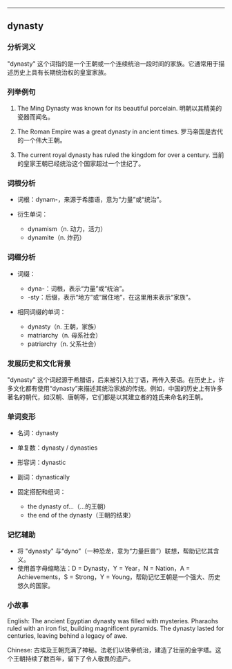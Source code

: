 
---------------
## dynasty
### 分析词义
"dynasty" 这个词指的是一个王朝或一个连续统治一段时间的家族。它通常用于描述历史上具有长期统治权的皇室家族。

### 列举例句
1. The Ming Dynasty was known for its beautiful porcelain.
   明朝以其精美的瓷器而闻名。

2. The Roman Empire was a great dynasty in ancient times.
   罗马帝国是古代的一个伟大王朝。

3. The current royal dynasty has ruled the kingdom for over a century.
   当前的皇家王朝已经统治这个国家超过一个世纪了。

### 词根分析
- 词根：dynam-，来源于希腊语，意为“力量”或“统治”。

- 衍生单词：
  - dynamism（n. 动力，活力）
  - dynamite（n. 炸药）

### 词缀分析
- 词缀：
  - dyna-：词根，表示“力量”或“统治”。
  - -sty：后缀，表示“地方”或“居住地”，在这里用来表示“家族”。

- 相同词缀的单词：
  - dynasty（n. 王朝，家族）
  - matriarchy（n. 母系社会）
  - patriarchy（n. 父系社会）

### 发展历史和文化背景
"dynasty" 这个词起源于希腊语，后来被引入拉丁语，再传入英语。在历史上，许多文化都有使用“dynasty”来描述其统治家族的传统。例如，中国的历史上有许多著名的朝代，如汉朝、唐朝等，它们都是以其建立者的姓氏来命名的王朝。

### 单词变形
- 名词：dynasty
- 单复数：dynasty / dynasties
- 形容词：dynastic
- 副词：dynastically

- 固定搭配和组词：
  - the dynasty of...（...的王朝）
  - the end of the dynasty（王朝的结束）

### 记忆辅助
- 将 "dynasty" 与“dyno”（一种恐龙，意为“力量巨兽”）联想，帮助记忆其含义。
- 使用首字母缩略法：D = Dynasty，Y = Year，N = Nation，A = Achievements，S = Strong，Y = Young，帮助记忆王朝是一个强大、历史悠久的国家。

### 小故事
English:
The ancient Egyptian dynasty was filled with mysteries. Pharaohs ruled with an iron fist, building magnificent pyramids. The dynasty lasted for centuries, leaving behind a legacy of awe.

Chinese:
古埃及王朝充满了神秘。法老们以铁拳统治，建造了壮丽的金字塔。这个王朝持续了数百年，留下了令人敬畏的遗产。

